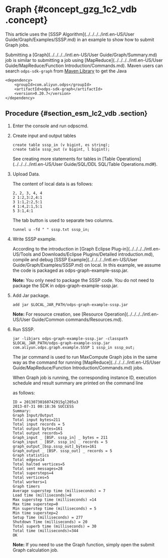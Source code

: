 # Graph {#concept_gzg_1c2_vdb .concept}

This article uses the [SSSP Algorithm](../../../../intl.en-US/User Guide/Graph/Examples/SSSP.md) in an example to show how to submit Graph jobs.

Submitting a [Graph](../../../../intl.en-US/User Guide/Graph/Summary.md) job is similar to submitting a job using [MapReduce](../../../../intl.en-US/User Guide/MapReduce/Function Introduction/Commands.md). Maven users can search `odps-sdk-graph` from [Maven Library](http://search.maven.org/) to get the Java

```
<dependency>
    <groupId>com.aliyun.odps</groupId>
    <artifactId>odps-sdk-graph</artifactId>
    <version>0.20.7</version>
</dependency>
```

## Procedure {#section_esm_lc2_vdb .section}

1.  Enter the console and run odpscmd.
2.  Create input and output tables

    ```
    create table sssp_in (v bigint, es string);
    create table sssp_out (v bigint, l bigint);
    ```

    See creating more statements for tables in [Table Operations](../../../../intl.en-US/User Guide/SQL/DDL SQL/Table Operations.md#).

3.  Upload Data.

    The content of local data is as follows:

    ```
    2, 2, 3, 4, 4
    2 1:2,3:2,4:1
    3 1:1,2:2,5:1
    4 1:4,2:1,5:1
    5 3:1,4:1
    ```

    The tab button is used to separate two columns.

    ```
    tunnel u -fd " " sssp.txt sssp_in;
    ```

4.  Write SSSP example.

    According to the introduction in [Graph Eclipse Plug-in](../../../../intl.en-US/Tools and Downloads/Eclipse Plugins/Detailed introduction.md), compile and debug [SSSP Example](../../../../intl.en-US/User Guide/Graph/Examples/SSSP.md) on local. In this example, we assume the code is packaged as odps-graph-example-sssp.jar.

    **Note:** You only need to package the SSSP code. You do not need to package the SDK in odps-graph-example-sssp.jar.

5.  Add Jar package.

    ```
    add jar $LOCAL_JAR_PATH/odps-graph-example-sssp.jar
    ```

    **Note:** For resource creation, see [Resource Operation](../../../../intl.en-US/User Guide/Common commands/Resources.md).

6.  Run SSSP.

    ```
    jar -libjars odps-graph-example-sssp.jar -classpath $LOCAL_JAR_PATH/odps-graph-example-sssp.jar com.aliyun.odps.graph.example.SSSP 1 sssp_in sssp_out;
    ```

    The jar command is used to run MaxCompute Graph jobs in the same way as the command for running [MapReduce](../../../../intl.en-US/User Guide/MapReduce/Function Introduction/Commands.md) jobs.

    When Graph job is running, the corresponding instance ID, execution schedule and result summary are printed on the command line

    as follows:

    ```
    ID = 20130730160742915gl205u3
    2013-07-31 00:18:36 SUCCESS
    Summary:
    Graph Input/Output
    Total input bytes=211
    Total input records = 5
    Total output bytes=161
    Total output records=5
    Graph_input _ [BSP. sssp_in] _ bytes = 211
    Graph_input _ [BSP. sssp_in] _ records = 5
    graph_output_[bsp.sssp_out]_bytes=161
    Graph_output _ [BSP. sssp_out] _ records = 5
    Graph statistics
    Total edges=14
    Total halted vertices=5
    Total sent messages=28
    Total supersteps=4
    Total vertices=5
    Total workers=1
    Graph timers
    Average superstep time (milliseconds) = 7
    Load time (milliseconds)=8
    Max superstep time (milliseconds) =14
    Max time superstep=0
    Min superstep time (milliseconds) = 5
    Min time superstep=2
    Setup Time (milliseconds) = 277
    Shutdown Time (milliseconds) = 20
    Total superb time (milliseconds) = 30
    Total time (milliseconds)=344
    OK
    ```

    **Note:** If you need to use the Graph function, simply open the submit Graph calculation job.


